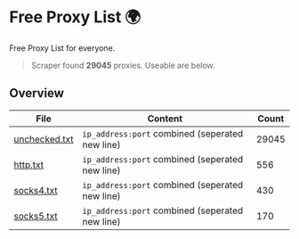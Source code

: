
# Free Proxy List 🌍

Free Proxy List for everyone.
> Scraper found **29045** proxies. Useable are below.

## Overview

|File|Content|Count|
|----|-------|-----|
|[unchecked.txt](https://raw.githubusercontent.com/yemixzy/proxy-list/main/proxies/unchecked.txt)|`ip_address:port` combined (seperated new line)|29045|
|[http.txt](https://raw.githubusercontent.com/yemixzy/proxy-list/main/proxies/http.txt)|`ip_address:port` combined (seperated new line)|556|
|[socks4.txt](https://raw.githubusercontent.com/yemixzy/proxy-list/main/proxies/socks4.txt)|`ip_address:port` combined (seperated new line)|430|
|[socks5.txt](https://raw.githubusercontent.com/yemixzy/proxy-list/main/proxies/socks5.txt)|`ip_address:port` combined (seperated new line)|170|

